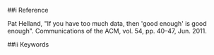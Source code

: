 ##i Reference

 Pat Helland, "If you have too much data, then 'good enough' is good enough". Communications of the ACM, vol. 54, pp. 40–47, Jun. 2011.
 
 ##ii Keywords
 
 

